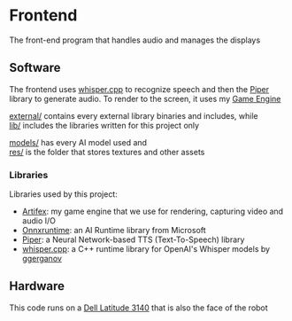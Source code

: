 # Frontend
The front-end program that handles audio and manages the displays

## Software
The frontend uses [whisper.cpp]() to recognize speech and then the [Piper]() library to generate audio. To render to the screen, it uses my [Game Engine](https://github.com/samthedev32/Artifex)

[external/](external/) contains every external library binaries and includes, while \
[lib/](lib/) includes the libraries written for this project only

[models/](models/) has every AI model used and \
[res/](res/) is the folder that stores textures and other assets

### Libraries
Libraries used by this project:
- [Artifex](): my game engine that we use for rendering, capturing video and audio I/O
- [Onnxruntime](): an AI Runtime library from Microsoft
- [Piper](): a Neural Network-based TTS (Text-To-Speech) library
- [whisper.cpp](): a C++ runtime library for OpenAI's Whisper models by [ggerganov]()

## Hardware
This code runs on a [Dell Latitude 3140]() that is also the face of the robot